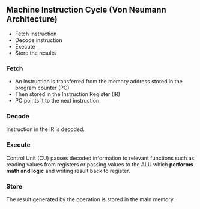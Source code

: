 ## Machine Instruction Cycle (Von Neumann Architecture)
* Fetch instruction
* Decode instruction
* Execute
* Store the results

### Fetch
* An instruction is transferred from the memory address stored in the program counter (PC)
* Then stored in the Instruction Register (IR)
* PC points it to the next instruction

### Decode
Instruction in the IR is decoded.

### Execute
Control Unit (CU) passes decoded information to relevant functions such as reading values from registers or passing values to the ALU which **performs math and logic** and writing result back to register.

### Store
The result generated by the operation is stored in the main memory.
